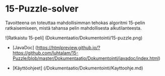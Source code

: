 # 15-Puzzle-solver

Tavoitteena on toteuttaa mahdollisimman tehokas algoritmi 15-pelin ratkaisemiseen, mistä tahansa pelin mahdollisesta alkutilanteesta.

![Ratkaistu 15-peli] (Dokumentaatio/Dokumentointi/15-puzzle.png)

* [JavaDoc] (https://htmlpreview.github.io/?https://github.com/luhtalam/15-Puzzle/blob/master/Dokumentaatio/Dokumentointi/javadoc/index.html)

* [Käyttöohjeet] (/Dokumentaatio/Dokumentointi/Kayttoohje.md)

